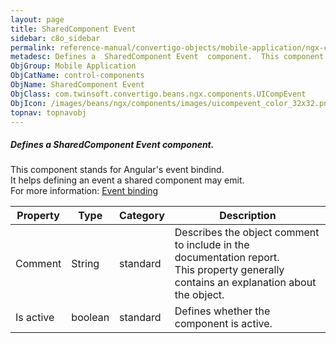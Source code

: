 ```yaml
---
layout: page
title: SharedComponent Event
sidebar: c8o_sidebar
permalink: reference-manual/convertigo-objects/mobile-application/ngx-components/control-components/sharedcomponent-event/
metadesc: Defines a  SharedComponent Event  component.  This component stands for Angular's event bindind. It helps defining an event a shared component may emi
ObjGroup: Mobile Application
ObjCatName: control-components
ObjName: SharedComponent Event
ObjClass: com.twinsoft.convertigo.beans.ngx.components.UICompEvent
ObjIcon: /images/beans/ngx/components/images/uicompevent_color_32x32.png
topnav: topnavobj
---
```

##### Defines a <i>SharedComponent Event</i> component. 

This component stands for Angular's event bindind.<br/>It helps defining an event a shared component may emit.<br/>For more information: <a href='https://angular.io/guide/template-syntax#event-binding---event-' target='_blank'>Event binding</a>

Property | Type | Category | Description
--- | --- | --- | ---
Comment | String | standard | Describes the object comment to include in the documentation report.<br/>This property generally contains an explanation about the object.
Is active | boolean | standard | Defines whether the component is active.<br/>
